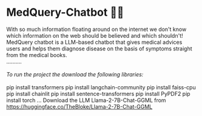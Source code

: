 # MedQuery-Chatbot 💊🤖
With so much information floating around on the internet we don't know which information on the web should be believed and which shouldn't!
MedQuery chatbot is a LLM-based chatbot that gives medical advices users and helps them diagnose disease on the basis of symptoms straight from the medical books.<br>
..........<br>  
_To run the project the download the following libraries:_ <br>  
pip install transformers
pip install langchain-community
pip install faiss-cpu
pip install chainlit
pip install sentence-transformers
pip install PyPDF2
pip install torch
...
Download the LLM Llama-2-7B-Chat-GGML from https://huggingface.co/TheBloke/Llama-2-7B-Chat-GGML
